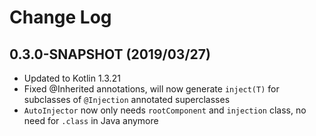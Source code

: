 # Change Log


## 0.3.0-SNAPSHOT (2019/03/27)
- Updated to Kotlin 1.3.21
- Fixed @Inherited annotations, will now generate `inject(T)` for subclasses of `@Injection` annotated superclasses
- `AutoInjector` now only needs `rootComponent` and `injection` class, no need for `.class` in Java anymore